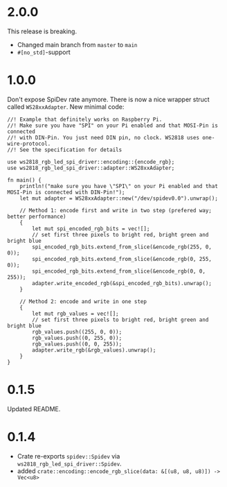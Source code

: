 # 2.0.0
This release is breaking.
* Changed main branch from `master` to `main`
* `#[no_std]`-support

# 1.0.0
Don't expose SpiDev rate anymore. There is now a nice wrapper struct called `WS28xxAdapter`.
New minimal code:

```
//! Example that definitely works on Raspberry Pi.
//! Make sure you have "SPI" on your Pi enabled and that MOSI-Pin is connected
//! with DIN-Pin. You just need DIN pin, no clock. WS2818 uses one-wire-protocol.
//! See the specification for details

use ws2818_rgb_led_spi_driver::encoding::{encode_rgb};
use ws2818_rgb_led_spi_driver::adapter::WS28xxAdapter;

fn main() {
    println!("make sure you have \"SPI\" on your Pi enabled and that MOSI-Pin is connected with DIN-Pin!");
    let mut adapter = WS28xxAdapter::new("/dev/spidev0.0").unwrap();

    // Method 1: encode first and write in two step (prefered way; better performance)
    {
        let mut spi_encoded_rgb_bits = vec![];
        // set first three pixels to bright red, bright green and bright blue
        spi_encoded_rgb_bits.extend_from_slice(&encode_rgb(255, 0, 0));
        spi_encoded_rgb_bits.extend_from_slice(&encode_rgb(0, 255, 0));
        spi_encoded_rgb_bits.extend_from_slice(&encode_rgb(0, 0, 255));
        adapter.write_encoded_rgb(&spi_encoded_rgb_bits).unwrap();
    }

    // Method 2: encode and write in one step
    {
        let mut rgb_values = vec![];
        // set first three pixels to bright red, bright green and bright blue
        rgb_values.push((255, 0, 0));
        rgb_values.push((0, 255, 0));
        rgb_values.push((0, 0, 255));
        adapter.write_rgb(&rgb_values).unwrap();
    }
}
```

# 0.1.5
Updated README.

# 0.1.4
- Crate re-exports `spidev::Spidev` via `ws2818_rgb_led_spi_driver::Spidev`.
- added `crate::encoding::encode_rgb_slice(data: &[(u8, u8, u8)]) -> Vec<u8>`
